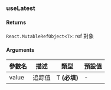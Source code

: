 ### useLatest

#### Returns
`React.MutableRefObject<T>`: ref 對象

#### Arguments
|參數名|描述|類型|預設值|
|---|---|---|---|
|value|追踪值|T  **(必填)**|-|